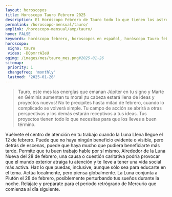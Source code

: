 ```yaml
---
layout: horoscopos
title: Horoscopo Tauro Febrero 2025
description: El Horóscopo Febrero de Tauro todo lo que tienen los astros preparados para este mes, amor, trabajo, familia. Todo sobre astrologia, tarot, predicciones. Horoscopo gratis en español, predicciones y astrología.
permalink: /horoscopo-mensual/tauro/
amplink: /horoscopo-mensual/amp/tauro/
home: FALSE
keywords: horóscopo febrero, horoscopos en español, horóscopo Tauro febrero , horóscopo esperanza gracia, horoscop, horóscopos gratis, horoscopo Tauro, Tarot, Astrologia, Zodíaco, Tauro, horoscopo gratis, horoscopo del mes 
horoscopo:
 signo: tauro
 video: -DQpmrrAIeU
ogimg: /images/mes/tauro_mes.png#2025-01-26
sitemap:
 priority: 1
 changefreq: 'monthly'
 lastmod: '2025-01-26'
---
```



 > Tauro, este mes las energías que emanan Júpiter en tu signo y Marte en Géminis aumentan tu moral ¡tu cabeza estará llena de ideas y proyectos nuevos! No te precipites hasta mitad de febrero, cuando lo complicado se volverá simple. Tu campo de acción se abrirá a otras perspectivas y los demás estarán receptivos a tus ideas. Tus proyectos tienen todo lo que necesitas para que los lleves a buen término.



Vuélvete el centro de atención en tu trabajo cuando la Luna Llena llegue el 12 de febrero. Puede que no haya ningún beneficio evidente o visible, pero detrás de escenas, puede que haya mucho que pudiera beneficiarte más tarde. Permite que tu buen trabajo hable por sí mismo. Alrededor de la Luna Nueva del 28 de febrero, una causa o cuestión caritativa podría provocar que el mundo exterior atraiga tu atención y te lleve a tener una vida social más activa. Haz lo que puedas, inclusive, aunque sólo sea para educarte en el tema. Actúa localmente, pero piensa globalmente. La Luna conjunta a Plutón el 28 de febrero, posiblemente perturbando tus sueños durante la noche. Relájate y prepárate para el periodo retrógrado de Mercurio que comienza al día siguiente.  